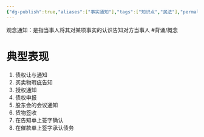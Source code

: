 ```yaml
---
{"dg-publish":true,"aliases":["事实通知"],"tags":["知识点","民法"],"permalink":"/学习笔记studyup/知识点cheese/观念通知/","dgPassFrontmatter":true,"created":"2024-07-14T19:09:11.480+08:00","updated":"2024-10-28T11:43:37.389+08:00"}
---
```


观念通知：是指当事人将其对某项事实的认识告知对方当事人 #背诵/概念 
# 典型表现 
1. 债权让与通知
2. 买卖物瑕疵告知
3. 授权通知
4. 债权申报
5. 股东会的会议通知
6. 货物签收
7. 在告知单上签字确认
8. 在催款单上签字承认债务